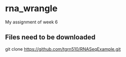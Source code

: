 # rna_wrangle
My assignment of week 6
## Files need to be downloaded ##
git clone https://github.com/tgrn510/RNASeqExample.git

